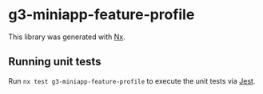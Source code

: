 # g3-miniapp-feature-profile

This library was generated with [Nx](https://nx.dev).

## Running unit tests

Run `nx test g3-miniapp-feature-profile` to execute the unit tests via [Jest](https://jestjs.io).
